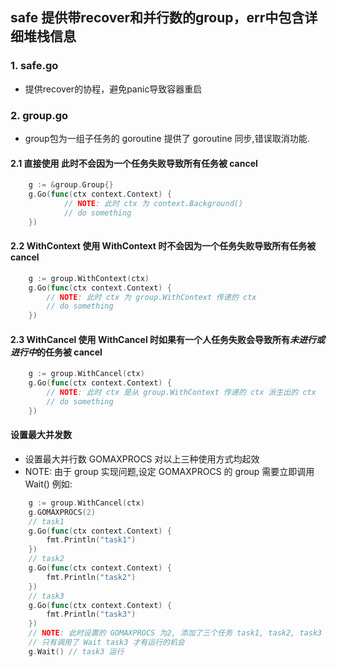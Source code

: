 ## safe 提供带recover和并行数的group，err中包含详细堆栈信息

### 1. safe.go
- 提供recover的协程，避免panic导致容器重启

### 2. group.go
- group包为一组子任务的 goroutine 提供了 goroutine 同步,错误取消功能.

#### 2.1 直接使用 此时不会因为一个任务失败导致所有任务被 cancel
```go
	g := &group.Group{}
	g.Go(func(ctx context.Context) {
			// NOTE: 此时 ctx 为 context.Background()
			// do something
	})
```

#### 2.2 WithContext 使用 WithContext 时不会因为一个任务失败导致所有任务被 cancel
```go
	g := group.WithContext(ctx)
	g.Go(func(ctx context.Context) {
		// NOTE: 此时 ctx 为 group.WithContext 传递的 ctx
		// do something
	})
```

#### 2.3 WithCancel 使用 WithCancel 时如果有一个人任务失败会导致所有*未进行或进行中*的任务被 cancel
```go
	g := group.WithCancel(ctx)
	g.Go(func(ctx context.Context) {
		// NOTE: 此时 ctx 是从 group.WithContext 传递的 ctx 派生出的 ctx
		// do something
	})
```

#### 设置最大并发数
- 设置最大并行数 GOMAXPROCS 对以上三种使用方式均起效
- NOTE: 由于 group 实现问题,设定 GOMAXPROCS 的 group 需要立即调用 Wait() 例如:
```go
	g := group.WithCancel(ctx)
	g.GOMAXPROCS(2)
	// task1
	g.Go(func(ctx context.Context) {
		fmt.Println("task1")
	})
	// task2
	g.Go(func(ctx context.Context) {
		fmt.Println("task2")
	})
	// task3
	g.Go(func(ctx context.Context) {
		fmt.Println("task3")
	})
	// NOTE: 此时设置的 GOMAXPROCS 为2, 添加了三个任务 task1, task2, task3 此时 task3 是不会运行的!
	// 只有调用了 Wait task3 才有运行的机会
	g.Wait() // task3 运行
```
